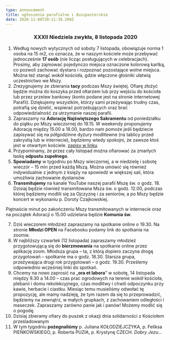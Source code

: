 ```yaml
---
type: annoucement
title: ogłoszenia parafialne i duszpasterskie
date: 2020-11-08T20:11:39.299Z
---
```

<h3 style="text-align:center;">XXXII Niedziela zwykła, 8 listopada 2020</h3>

1. Według nowych wytycznych od soboty 7 listopada, obowiązuje norma 1 osoba na 15 m2, co oznacza, że w naszym kościele może przebywać jednocześnie **17 osób** (nie licząc posługujących w celebracjach). Prosimy, aby zajmować pojedynczo miejsca oznaczone kolorową kartką, co pozwoli zachować dystans i rozpoznać pozostające wolne miejsca. Można też stanąć wokół kościoła, gdzie włączone głośniki ułatwią uczestnictwo we Mszy.
2. Zrezygnujemy ze zbierania **tacy** podczas Mszy świętej. Ofiarę złożyć będzie można do koszyka przed ołtarzem lub przy wejściu do kościoła lub przez przelew bankowy (konto podane jest na stronie internetowej Parafii). Dziękujemy wszystkim, którzy sami przeżywając trudny czas, potrafią się dzielić, wspierać potrzebujących oraz brać odpowiedzialność za utrzymanie naszej parafii.
3. Zapraszamy na **Adorację Najświętszego Sakramentu** od poniedziałku do piątku po Mszy wieczornej do 19.15. W weekendy proponujemy Adorację między 15.00 a 18.00, bardzo nam pomoże jeśli będziecie zapisywać się na półgodzinne dyżury modlitewne (na tablicy przed zakrystią lub w internecie), będziemy wtedy spokojni, że zawsze ktoś jest w otwartym kościele. [zapisy w linku](heets/d/1F1O_4-tC36sXy0VuqLTh3pOFqSjeeMkBDA8fy_-cAtQ/edit?fbclid=IwAR1s_3bWp1_nGSj9MKdzYoGh6kkk1C7W3UunYVLBv3r8vi5oMMouwZgpzZI#gid=541890420)
4. Przypominamy, że przez cały listopad można ofiarować za zmarłych łaskę **odpustu zupełnego**.
5. **Spowiadamy** w tygodniu po Mszy wieczornej, a w niedzielę i sobotę wieczór – 15 min przed każdą Mszą. Można umówić się również indywidualnie z jednym z księży na spowiedź w większej sali, która umożliwia zachowanie dystansów.
6. **Transmitujemy** na kanale YouTube naszej parafii Mszę św. o godz. 18. Dzisiaj będzie również transmitowana Msza św. o godz. 12.00, podczas której będziemy modlili się za Ojczyznę i za seniorów, a po Mszy będzie koncert w wykonaniu p. Doroty Czajkowskiej.

Piętnaście minut po zakończeniu Mszy transmitowanych w internecie oraz na początek Adoracji o 15.00 udzielana będzie **Komunia św**.

7. Dziś wieczorem młodzież zapraszamy na spotkanie online o 19.30. Na stronie **Młodzi OPEN** na Facebooku podamy link do spotkania na zoomie.
8. W najbliższy czwartek (12 listopada) zapraszamy młodzież przygotowującą się do **bierzmowania** na spotkanie online przez aplikację zoom. Młodsza grupa – ta, z którą dopiero zaczyna drogę przygotowań – spotkanie ma o godz. 18.30. Starsza grupa, przeżywająca drugi rok przygotowań – o godz. 19.30. Prześlemy odpowiednio wcześniej linki do spotkań.
9. Chcemy na nowo zaprosić na „**ora et labora**” w sobotę, 14 listopada między 9.30 a 14.00 – czas prac ogrodowych na terenie wokół kościoła, plebanii i domu rekolekcyjnego, czas modlitwy i chwili odpoczynku przy kawie, herbacie i ciastku. Miesiąc temu musieliśmy odwołać tę propozycję, ale mamy nadzieję, że tym razem da się to przeprowadzić, będziemy na zewnątrz, w małych grupkach, z zachowaniem odległości i maseczek. Zapraszamy zarówno panie jak i panów! Możemy modlić się o pogodę.
10. Dzisiaj zbieramy ofiary do puszek z okazji dnia solidarności z Kościołem prześladowanym
11. W tym tygodniu **pożegnaliśmy** p. Juliana KOŁODZIEJCZYKA, p. Feliksa PIEŃKOWSKIEGO, p. Roberta PUZIA, p. Krystynę CZECH. *Dobry Jezu…*

<!--EndFragment-->